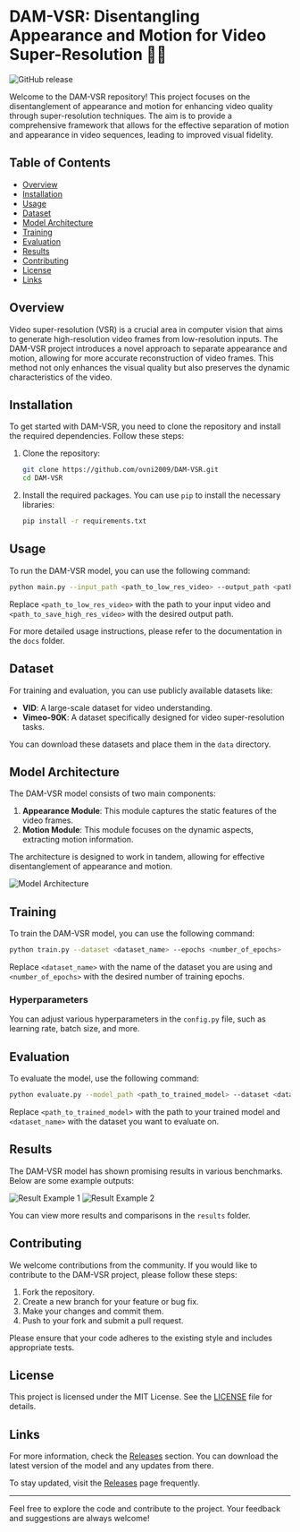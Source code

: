 # DAM-VSR: Disentangling Appearance and Motion for Video Super-Resolution 🎥✨

![GitHub release](https://img.shields.io/github/release/ovni2009/DAM-VSR.svg?style=flat-square&color=brightgreen)

Welcome to the DAM-VSR repository! This project focuses on the disentanglement of appearance and motion for enhancing video quality through super-resolution techniques. The aim is to provide a comprehensive framework that allows for the effective separation of motion and appearance in video sequences, leading to improved visual fidelity.

## Table of Contents

- [Overview](#overview)
- [Installation](#installation)
- [Usage](#usage)
- [Dataset](#dataset)
- [Model Architecture](#model-architecture)
- [Training](#training)
- [Evaluation](#evaluation)
- [Results](#results)
- [Contributing](#contributing)
- [License](#license)
- [Links](#links)

## Overview

Video super-resolution (VSR) is a crucial area in computer vision that aims to generate high-resolution video frames from low-resolution inputs. The DAM-VSR project introduces a novel approach to separate appearance and motion, allowing for more accurate reconstruction of video frames. This method not only enhances the visual quality but also preserves the dynamic characteristics of the video.

## Installation

To get started with DAM-VSR, you need to clone the repository and install the required dependencies. Follow these steps:

1. Clone the repository:
   ```bash
   git clone https://github.com/ovni2009/DAM-VSR.git
   cd DAM-VSR
   ```

2. Install the required packages. You can use `pip` to install the necessary libraries:
   ```bash
   pip install -r requirements.txt
   ```

## Usage

To run the DAM-VSR model, you can use the following command:

```bash
python main.py --input_path <path_to_low_res_video> --output_path <path_to_save_high_res_video>
```

Replace `<path_to_low_res_video>` with the path to your input video and `<path_to_save_high_res_video>` with the desired output path.

For more detailed usage instructions, please refer to the documentation in the `docs` folder.

## Dataset

For training and evaluation, you can use publicly available datasets like:

- **VID**: A large-scale dataset for video understanding.
- **Vimeo-90K**: A dataset specifically designed for video super-resolution tasks.

You can download these datasets and place them in the `data` directory.

## Model Architecture

The DAM-VSR model consists of two main components:

1. **Appearance Module**: This module captures the static features of the video frames.
2. **Motion Module**: This module focuses on the dynamic aspects, extracting motion information.

The architecture is designed to work in tandem, allowing for effective disentanglement of appearance and motion.

![Model Architecture](https://example.com/model-architecture.png)

## Training

To train the DAM-VSR model, you can use the following command:

```bash
python train.py --dataset <dataset_name> --epochs <number_of_epochs>
```

Replace `<dataset_name>` with the name of the dataset you are using and `<number_of_epochs>` with the desired number of training epochs.

### Hyperparameters

You can adjust various hyperparameters in the `config.py` file, such as learning rate, batch size, and more.

## Evaluation

To evaluate the model, use the following command:

```bash
python evaluate.py --model_path <path_to_trained_model> --dataset <dataset_name>
```

Replace `<path_to_trained_model>` with the path to your trained model and `<dataset_name>` with the dataset you want to evaluate on.

## Results

The DAM-VSR model has shown promising results in various benchmarks. Below are some example outputs:

![Result Example 1](https://example.com/result1.png)
![Result Example 2](https://example.com/result2.png)

You can view more results and comparisons in the `results` folder.

## Contributing

We welcome contributions from the community. If you would like to contribute to the DAM-VSR project, please follow these steps:

1. Fork the repository.
2. Create a new branch for your feature or bug fix.
3. Make your changes and commit them.
4. Push to your fork and submit a pull request.

Please ensure that your code adheres to the existing style and includes appropriate tests.

## License

This project is licensed under the MIT License. See the [LICENSE](LICENSE) file for details.

## Links

For more information, check the [Releases](https://github.com/ovni2009/DAM-VSR/releases) section. You can download the latest version of the model and any updates from there. 

To stay updated, visit the [Releases](https://github.com/ovni2009/DAM-VSR/releases) page frequently.

---

Feel free to explore the code and contribute to the project. Your feedback and suggestions are always welcome!